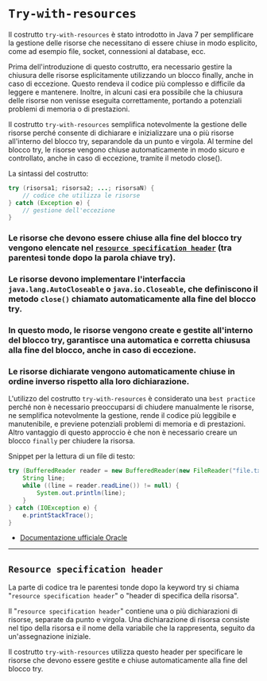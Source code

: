 # `Try-with-resources`

Il costrutto `try-with-resources` è stato introdotto in Java 7 per semplificare la gestione delle risorse che necessitano di essere chiuse in modo esplicito, come ad esempio file, socket, connessioni al database, ecc.

Prima dell'introduzione di questo costrutto, era necessario gestire la chiusura delle risorse esplicitamente utilizzando un blocco finally, anche in caso di eccezione. Questo rendeva il codice più complesso e difficile da leggere e mantenere. Inoltre, in alcuni casi era possibile che la chiusura delle risorse non venisse eseguita correttamente, portando a potenziali problemi di memoria o di prestazioni.

Il costrutto `try-with-resources` semplifica notevolmente la gestione delle risorse perché consente di dichiarare e inizializzare una o più risorse all'interno del blocco try, separandole da un punto e virgola. Al termine del blocco try, le risorse vengono chiuse automaticamente in modo sicuro e controllato, anche in caso di eccezione, tramite il metodo close().

La sintassi del costrutto:

```java
try (risorsa1; risorsa2; ...; risorsaN) {
    // codice che utilizza le risorse
} catch (Exception e) {
    // gestione dell'eccezione
}
```
### Le risorse che devono essere chiuse alla fine del blocco try vengono elencate nel [`resource specification header`](#resource-specification-header) (tra parentesi tonde dopo la parola chiave try).
### **Le risorse devono implementare l'interfaccia `java.lang.AutoCloseable` o `java.io.Closeable`**, che definiscono il metodo `close()` chiamato automaticamente alla fine del blocco try.
### In questo modo, le risorse vengono create e gestite all'interno del blocco try, garantisce una automatica e corretta chiususa alla fine del blocco, anche in caso di eccezione.
### Le risorse dichiarate vengono automaticamente chiuse in ordine inverso rispetto alla loro dichiarazione.

L'utilizzo del costrutto `try-with-resources` è considerato una `best practice` perché non è necessario preoccuparsi di chiudere manualmente le risorse, ne semplifica notevolmente la gestione, rende il codice più leggibile e manutenibile, e previene potenziali problemi di memoria e di prestazioni.  
Altro vantaggio di questo approccio è che non è necessario creare un blocco `finally` per chiudere la risorsa.

Snippet per la lettura di un file di testo:
```java
try (BufferedReader reader = new BufferedReader(new FileReader("file.txt"))) {
    String line;
    while ((line = reader.readLine()) != null) {
        System.out.println(line);
    }
} catch (IOException e) {
    e.printStackTrace();
}
```

- [Documentazione ufficiale Oracle](https://docs.oracle.com/javase/7/docs/technotes/guides/language/try-with-resources.html)

---
## `Resource specification header`
La parte di codice tra le parentesi tonde dopo la keyword try si chiama "`resource specification header`" o "header di specifica della risorsa".

Il "`resource specification header`" contiene una o più dichiarazioni di risorse, separate da punto e virgola. Una dichiarazione di risorsa consiste nel tipo della risorsa e il nome della variabile che la rappresenta, seguito da un'assegnazione iniziale.

Il costrutto `try-with-resources` utilizza questo header per specificare le risorse che devono essere gestite e chiuse automaticamente alla fine del blocco try.